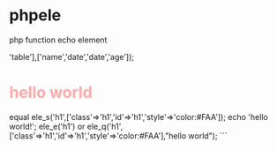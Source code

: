# phpele
php function echo element

<?php
  ```
  require_once './function/elephp.php';
  ```
  
  $mo=[];    
  
  for($i=0;$i<20;$i++){
      $m['name']=$i;
      $m['age']=$i."old";
      $m['date']=time();
      $m['mdate']="m".time();
      $m['xdate']="x".time();
      $mo[]=$m;
  }
  
  ele_bootstrap();
  
  ele_table($mo,['class'=>'table'],['name','date','date','age']);
  
  
  <h1 class='h1' id='h1' style='color:#FAA'>hello world</h1>
  
  equal
  
  ele_s('h1',['class'=>'h1','id'=>'h1','style'=>'color:#FAA']);
  
    echo 'hello world!';
  
  ele_e('h1')
  
  or
  
  ele_q('h1',['class'=>'h1','id'=>'h1','style'=>'color:#FAA'],"hello world");

```
